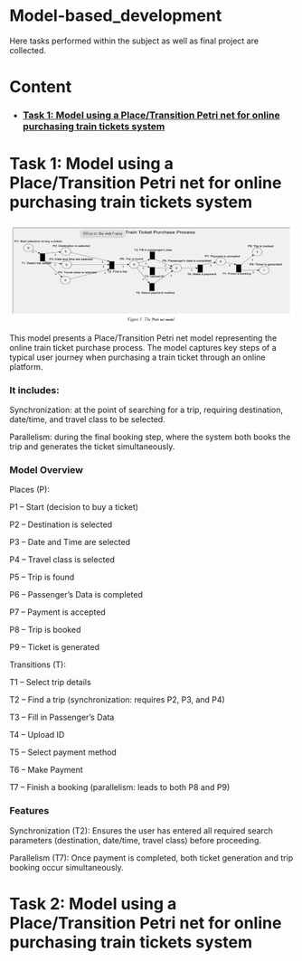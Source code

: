 # Model-based_development

Here tasks performed within the subject as well as final project are collected.

# Content
- ### [Task 1: Model using a Place/Transition Petri net for online purchasing train tickets system](https://github.com/DariaMartinovskaya/Model-based_development/blob/main/README.md#task-1-model-using-a-placetransition-petri-net-for-online-purchasing-train-tickets-system-1)

# Task 1: Model using a Place/Transition Petri net for online purchasing train tickets system 

![T1](MBDTask1.png)

This model presents a Place/Transition Petri net model representing the online train ticket purchase process. The model captures key steps of a typical user journey when purchasing a train ticket through an online platform.

### It includes:

Synchronization: at the point of searching for a trip, requiring destination, date/time, and travel class to be selected.

Parallelism: during the final booking step, where the system both books the trip and generates the ticket simultaneously.

### Model Overview

Places (P):

P1 – Start (decision to buy a ticket)

P2 – Destination is selected

P3 – Date and Time are selected

P4 – Travel class is selected

P5 – Trip is found

P6 – Passenger’s Data is completed

P7 – Payment is accepted

P8 – Trip is booked

P9 – Ticket is generated

Transitions (T):

T1 – Select trip details

T2 – Find a trip (synchronization: requires P2, P3, and P4)

T3 – Fill in Passenger’s Data

T4 – Upload ID

T5 – Select payment method

T6 – Make Payment

T7 – Finish a booking (parallelism: leads to both P8 and P9)

### Features

Synchronization (T2): Ensures the user has entered all required search parameters (destination, date/time, travel class) before proceeding.

Parallelism (T7): Once payment is completed, both ticket generation and trip booking occur simultaneously.




# Task 2: Model using a Place/Transition Petri net for online purchasing train tickets system 
